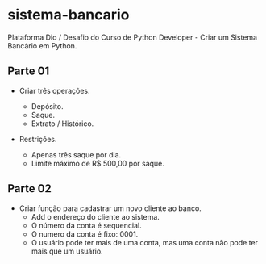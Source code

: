 # sistema-bancario
Plataforma Dio / Desafio do Curso de Python Developer - Criar um Sistema Bancário em Python.

## Parte 01
+ Criar três operações.
  - Depósito.
  - Saque.
  - Extrato / Histórico.

+ Restrições.
  - Apenas três saque por dia.
  - Limite máximo de R$ 500,00 por saque.


## Parte 02
+ Criar função para cadastrar um novo cliente ao banco.
  - Add o endereço do cliente ao sistema.
  - O número da conta é sequencial.
  - O numero da conta é fixo: 0001.
  - O usuário pode ter mais de uma conta, mas uma conta não pode ter mais que um usuário.  


